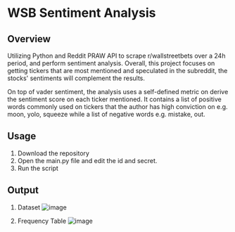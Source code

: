 # WSB Sentiment Analysis
## Overview
Utilizing Python and Reddit PRAW API to scrape r/wallstreetbets over a 24h period, and perform sentiment analysis.
Overall, this project focuses on getting tickers that are most mentioned and speculated in the subreddit, the stocks' sentiments will complement the results.

On top of vader sentiment, the analysis uses a self-defined metric on derive the sentiment score on each ticker mentioned. It contains a list of positive words commonly used on tickers that the author has high conviction on e.g. moon, yolo, squeeze while a list of negative words e.g. mistake, out.

## Usage
1. Download the repository
2. Open the main.py file and edit the id and secret.
3. Run the script

## Output
1. Dataset
![image](https://user-images.githubusercontent.com/23024496/127808913-0dc06314-e942-446b-b37b-8ffdbc6e592e.png)

2. Frequency Table 
![image](https://user-images.githubusercontent.com/23024496/127806940-0ca27d37-62c6-4668-9e37-10986098e294.png)
    
